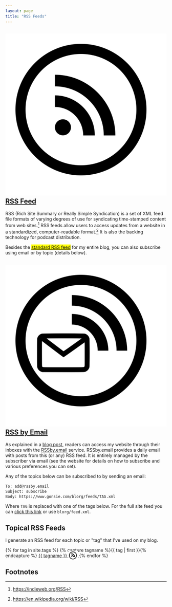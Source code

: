 ```yaml
---
layout: page
title: "RSS Feeds"
---
```



## <a href="./feed.xml"><img src="/images/rss.png" id="nav-icon"/>RSS Feed</a>

RSS (Rich Site Summary or Really Simple Syndication) is a set of XML feed file formats of varying degrees of use for syndicating time-stamped content from web sites.[^1] RSS feeds allow users to access updates from a website in a standardized, computer-readable format.[^2] It is also the backing technology for podcast distribution.

Besides the <mark><a href="./feed.xml">standard RSS feed</a></mark> for my entire blog, you can also subscribe using email or by topic (details below).

## <a href="mailto:add@rssby.email?subject=subscribe&body=https://www.gonsie.com/blorg/feed.xml"><img src="/images/rss-email.png" id="nav-icon"/>RSS by Email</a>

As explained in a [blog post](/blorg/rss-by-email.html), readers can access my website through their inboxes with the [RSSby.email](https://rssby.email) service.
RSSby.email provides a daily email with posts from this (or any) RSS feed.
It is entirely managed by the subscriber via email (see the website for details on how to subscribe and various preferences you can set).

Any of the topics below can be subscribed to by sending an email:

    To: add@rssby.email
    Subject: subscribe
    Body: https://www.gonsie.com/blorg/feeds/TAG.xml

Where `TAG` is replaced with one of the tags below. For the full site feed you can [click this link](mailto:add@rssby.email?subject=subscribe&body=https://www.gonsie.com/blorg/feed.xml) or use `blorg/feed.xml`.

## Topical RSS Feeds

I generate an RSS feed for each topic or "tag" that I've used on my blog.

{% for tag in site.tags %}
  {% capture tagname %}{{ tag | first }}{% endcapture %}
  <a href="/blorg/feeds/{{ tagname }}.xml">
  <span class="post-tag">{{ tagname }}</span>
  <img src="/images/rss.png" style="width:30px;margin:-.7em 0;"/>
  </a>
{% endfor %}

## Footnotes

[^1]: https://indieweb.org/RSS
[^2]: https://en.wikipedia.org/wiki/RSS
